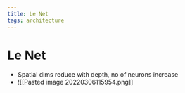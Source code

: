 ```yaml
---
title: Le Net
tags: architecture
---
```


# Le Net
- Spatial dims reduce with depth, no of neurons increase
- ![[Pasted image 20220306115954.png]]














































